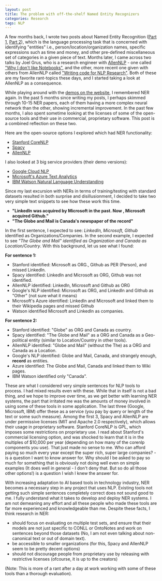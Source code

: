 ```yaml
---
layout: post
title: The problem with off-the-shelf Named Entity Recognizers
categories: Research
tags: NLP
---
```


A few months back, I wrote two posts about Named Entity Recognition ([Part 1](https://nishkalavallabhi.github.io/NER1/), [Part 2](https://nishkalavallabhi.github.io/NER2/)), which is the language processing task that is concerned with identifying "entities" i.e., person/location/organization names, specific expressions such as time and money, and other pre-defined miscellaneous set of categories in a given piece of text. Months later, I came across two talks by Joel Grus, who is a research engineer with [AllenNLP](https://allennlp.org/) - one called ["Why I don't like Notebooks"](https://docs.google.com/presentation/d/1n2RlMdmv1p25Xy5thJUhkKGvjtV-dkAIsUXP-AL4ffI/edit#slide=id.g362da58057_0_1), and the other, more recent one given with others from AllenNLP called ["Writing code for NLP Research"](https://github.com/allenai/writing-code-for-nlp-research-emnlp2018). Both of these are my favorite rant-topics these days, and I started taking a look at AllenNLP as a consequence.

While playing around with the [demos on the website](http://demo.allennlp.org), I remembered NER again. In the past 5 months since writing my posts, I perhaps skimmed through 10-15 NER papers, each of them having a more complex neural network than the other, showing incremental improvement. In the past few months, I also spent sometime looking at the licenses of some of the open-source tools and their use in commercial, proprietary software. This post is a combined reflection on these two.

Here are the open-source options I explored which had NER functionality:
- [Stanford CoreNLP](http://corenlp.run/) 
- [Spacy](https://spacy.io/)
- [AllenNLP](https://allennlp.org/)

I also looked at 3 big service providers (their demo versions):
- [Google Cloud NLP](https://cloud.google.com/natural-language/)
- [Microsoft's Azure Text Analytics](https://azure.microsoft.com/en-ca/services/cognitive-services/text-analytics/)
- [IBM Watson Natural Language Understanding](https://www.ibm.com/watson/services/natural-language-understanding/)  

Since my last excursion with NERs in terms of training/testing with standard datasets resulted in both surprise and disillusionment, I decided to take two very simple text snippets to see how these work this time.

- **"LinkedIn was acquired by Microsoft in the past. Now , Microsoft acquired Github."**
- **"The Globe and Mail is Canada's newspaper of the record"**  

In the first sentence, I expected to see: *LinkedIn, Microsoft, Github* identified as Organizations/Companies. In the second example, I expected to see *"The Globe and Mail" identified as Organization and Canada as Location/Country*. With this background, let us see what I found:

**For sentence 1:**
- Stanford identified: Microsoft as ORG., Github as PER (Person), and missed LinkedIn.
- Spacy identified: LinkedIn and Microsoft as ORG, Github was not identified.
- AllenNLP identified: LinkedIn, Microsoft and Github as ORG
- Google's NLP identified: Microsoft as ORG, and LinkedIn and Github as "Other" (not sure what it means)
- Microsoft's Azure identified: LinkedIn and Microsoft and linked them to their Wikipedia pages and missed Github
- Watson identified Microsoft and LinkedIn as companies.  

**For sentence 2:**
- Stanford identified: "Globe" as ORG and Canada as country.
- Spacy identified: "The Globe and Mail" as a ORG and Canada as a Geo-political entity (similar to Location/Country in other tools).
- AllenNLP identified: "Globe and Mail" (without the The) as a ORG and Canada as a Location.
- Google's NLP identified: Globe and Mail, Canada, and strangely enough, **record** as entities.
- Azure identified: The Globe and Mail, Canada and linked them to Wiki pages.
- IBM Watson identified only "Canada".

These are what I considered very simple sentences for NLP tools to process. I had mixed results even with these. While that in itself is not a bad thing, and we hope to improve over time, as we get better with learning NER systems, the part that irritated me was the amounts of money involved in using some of these tools in some application. The last three (Google, Microsoft, IBM) offer these as a service (you pay by query or length of the text or some such measure). Among the first 3, Spacy and AllenNLP are under permissive licenses (MIT and Apache 2.0 respectively), which allows their usage in proprietary software. Stanford CoreNLP is GPL, which imposes some restrictions on proprietary use. I read about Stanford's commercial licensing option, and was shocked to learn that it is in the multiples of $10,000 per year (depending on how many of the corenlp components you use). That just made no sense to me. Who can afford paying so much every year except the super rich, super large companies? - is a question I want to know answer for. Why should I be asked to pay so much for something that is obviously not doing well even on simple examples (It does well in general - I don't deny that. But so do all those other options!) is a question I wish I knew the answer for. 

With increasing adaptation to AI based tools in technology industry, NER becomes a necessary step in any project that uses NLP. Existing tools not getting such simple sentences completely correct does not sound good to me. I fully understand what it takes to develop and deploy NER systems. I am not demeaning any effort and all these people who made these tools are far more experienced and knowledgeable than me. Despite these facts, I think research in NER:

- should focus on evaluating on multiple test sets, and ensure that their models are not just specific to CONLL or OntoNotes and work on sentences beyond those datasets (No, I am not even talking about non-canonical text or out of domain text).
- be accessible to smaller organizations (for this, Spacy and AllenNLP seem to be pretty decent options)
- should not discourage people from proprietary use by releasing with restrictive licenses (ofcourse, it is up to the creators)

(Note: This is more of a rant after a day at work working with some of these tools than a thorough evaluation).
